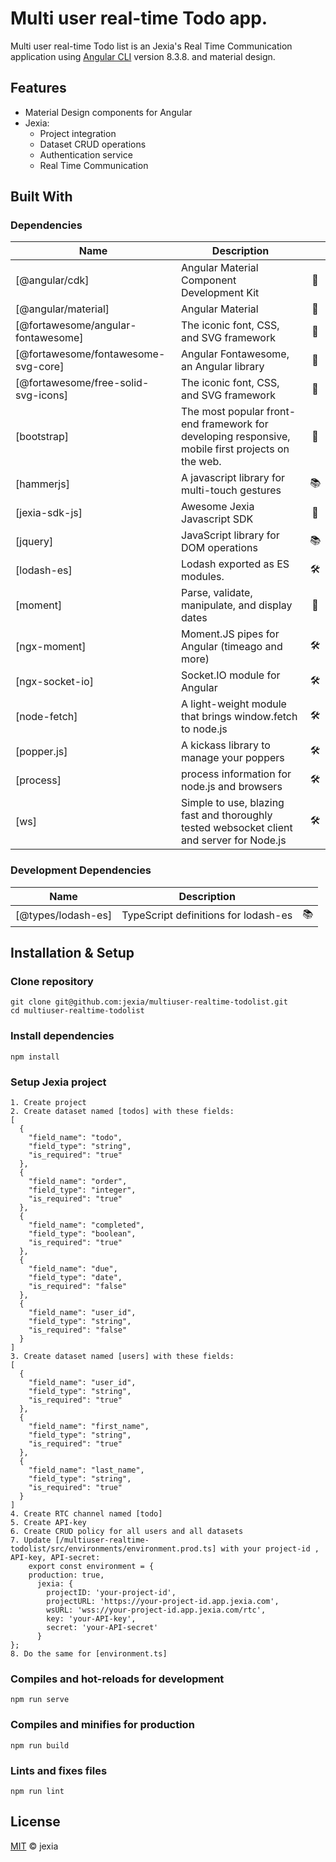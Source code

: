 # Multi user real-time Todo app.
Multi user real-time Todo list is an Jexia's Real Time Communication application using [Angular CLI](https://github.com/angular/angular-cli) version 8.3.8. and material design.

## Features
 - Material Design components for Angular
 - Jexia:
   - Project integration
   - Dataset CRUD operations
   - Authentication service
   - Real Time Communication

## Built With
### Dependencies
| Name| Description | |
|--|--|:--:| 
|[@angular/cdk]|Angular Material Component Development Kit|🎨
|[@angular/material]|Angular Material|🎨
|[@fortawesome/angular-fontawesome]|The iconic font, CSS, and SVG framework|🎨
|[@fortawesome/fontawesome-svg-core]|Angular Fontawesome, an Angular library|🎨
|[@fortawesome/free-solid-svg-icons]|The iconic font, CSS, and SVG framework|🎨
|[bootstrap]|The most popular front-end framework for developing responsive, mobile first projects on the web.|📱
|[hammerjs]|A javascript library for multi-touch gestures|📚
|[jexia-sdk-js]|Awesome Jexia Javascript SDK|🐝
|[jquery]|JavaScript library for DOM operations|📚
|[lodash-es]|Lodash exported as ES modules.|🛠️
|[moment]|Parse, validate, manipulate, and display dates|📅
|[ngx-moment]|Moment.JS pipes for Angular (timeago and more)|🛠️
|[ngx-socket-io]|Socket.IO module for Angular|🛠️
|[node-fetch]|A light-weight module that brings window.fetch to node.js|🛠️
|[popper.js]|A kickass library to manage your poppers|🛠️
|[process]|process information for node.js and browsers|🛠️
|[ws]|Simple to use, blazing fast and thoroughly tested websocket client and server for Node.js|🛠️

### Development Dependencies
| Name| Description | |
|--|--|:--:| 
|[@types/lodash-es]|TypeScript definitions for lodash-es|📚


## Installation & Setup
### Clone repository
```
git clone git@github.com:jexia/multiuser-realtime-todolist.git
cd multiuser-realtime-todolist
```

### Install dependencies
```
npm install
```
### Setup Jexia project
```
1. Create project
2. Create dataset named [todos] with these fields: 
[
  {
    "field_name": "todo",
    "field_type": "string",
    "is_required": "true"
  },
  {
    "field_name": "order",
    "field_type": "integer",
    "is_required": "true"
  },
  {
    "field_name": "completed",
    "field_type": "boolean",
    "is_required": "true"
  },
  {
    "field_name": "due",
    "field_type": "date",
    "is_required": "false"
  },
  {
    "field_name": "user_id",
    "field_type": "string",
    "is_required": "false"
  }
]
3. Create dataset named [users] with these fields:
[
  {
    "field_name": "user_id",
    "field_type": "string",
    "is_required": "true"
  },
  {
    "field_name": "first_name",
    "field_type": "string",
    "is_required": "true"
  },
  {
    "field_name": "last_name",
    "field_type": "string",
    "is_required": "true"
  }
]
4. Create RTC channel named [todo]
5. Create API-key
6. Create CRUD policy for all users and all datasets
7. Update [/multiuser-realtime-todolist/src/environments/environment.prod.ts] with your project-id , API-key, API-secret:
	export const environment = {
    production: true,
      jexia: {
        projectID: 'your-project-id',
        projectURL: 'https://your-project-id.app.jexia.com',
        wsURL: 'wss://your-project-id.app.jexia.com/rtc',
        key: 'your-API-key',
        secret: 'your-API-secret'
      }
};
8. Do the same for [environment.ts]

```

### Compiles and hot-reloads for development
```
npm run serve
```

### Compiles and minifies for production
```
npm run build
```

### Lints and fixes files
```
npm run lint
```
## License
[MIT](./LICENSE) &copy; jexia

